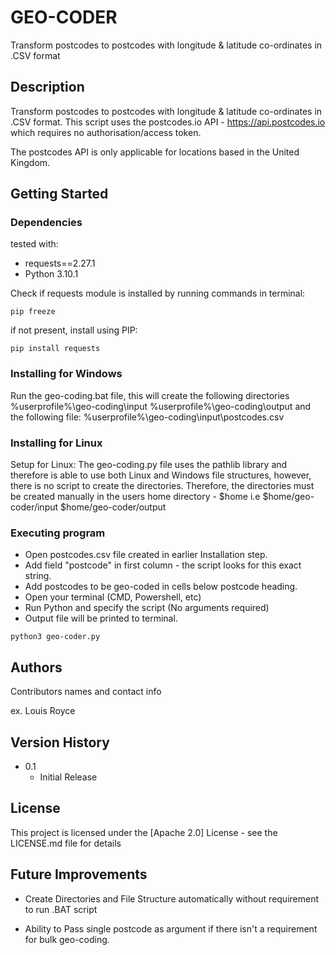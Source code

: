 # GEO-CODER

Transform postcodes to postcodes with longitude & latitude co-ordinates in .CSV format

## Description

Transform postcodes to postcodes with longitude & latitude co-ordinates in .CSV format.
This script uses the postcodes.io API - https://api.postcodes.io which requires no authorisation/access token.

The postcodes API is only applicable for locations based in the United Kingdom.

## Getting Started

### Dependencies

tested with:
* requests==2.27.1
* Python 3.10.1

Check if requests module is installed by running commands in terminal:

```
pip freeze
```

if not present, install using PIP:

```
pip install requests
```



### Installing for Windows

Run the geo-coding.bat file, this will create the following directories
%userprofile%\geo-coding\input
%userprofile%\geo-coding\output
and the following file:
%userprofile%\geo-coding\input\postcodes.csv

### Installing for Linux

Setup for Linux:
The geo-coding.py file uses the pathlib library and therefore is able to use both Linux and Windows file structures, however, there is no script to create the directories.
Therefore, the directories must be created manually in the users home directory - $home
i.e 
$home/geo-coder/input
$home/geo-coder/output

### Executing program

* Open postcodes.csv file created in earlier Installation step.
* Add field "postcode" in first column - the script looks for this exact string.
* Add postcodes to be geo-coded in cells below postcode heading.
* Open your terminal (CMD, Powershell, etc)
* Run Python and specify the script (No arguments required)
* Output file will be printed to terminal.

```
python3 geo-coder.py
```

## Authors

Contributors names and contact info

ex. Louis Royce 

## Version History

* 0.1
    * Initial Release

## License

This project is licensed under the [Apache 2.0] License - see the LICENSE.md file for details

## Future Improvements

* Create Directories and File Structure automatically without requirement to run .BAT script

* Ability to Pass single postcode as argument if there isn't a requirement for bulk geo-coding. 



